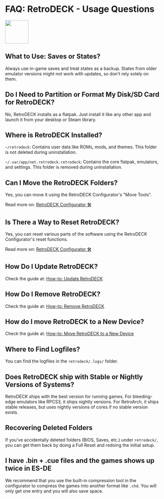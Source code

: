 # FAQ: RetroDECK - Usage Questions

<img src="../../wiki_icons/retrodeck/icon-rd.svg" width="75">

## What to Use: Saves or States?

Always use in-game saves and treat states as a backup. States from older emulator versions might not work with updates, so don't rely solely on them.

## Do I Need to Partition or Format My Disk/SD Card for RetroDECK?

No, RetroDECK installs as a flatpak. Just install it like any other app and launch it from your desktop or Steam library.

## Where is RetroDECK Installed?

`~/retrodeck`: Contains user data like ROMs, mods, and themes. This folder is not deleted during uninstallation.

`~/.var/app/net.retrodeck.retrodeck`: Contains the core flatpak, emulators, and settings. This folder is removed during uninstallation.

## Can I Move the RetroDECK Folders?

Yes, you can move it using the RetroDECK Configurator's "Move Tools".

Read more on: [RetroDECK Configurator 🛠️](../wiki_system_guides/configurator/configurator.md)

## Is There a Way to Reset RetroDECK?

Yes, you can reset various parts of the software using the RetroDECK Configurator's reset functions.

Read more on: [RetroDECK Configurator 🛠️](../wiki_system_guides/configurator/configurator.md)

## How Do I Update RetroDECK?

Check the guide at: [How-to: Update RetroDECK](../wiki_management/retrodeck-update.md)

## How Do I Remove RetroDECK?

Check the guide at: [How-to: Remove RetroDECK ](../wiki_management/retrodeck-remove.md)

## How do I move RetroDECK to a New Device?

Check the guide at: [How-to: Move RetroDECK to a New Device](../wiki_management/retrodeck-move.md)

## Where to Find Logfiles?

You can find the logfiles in the `retrodeck/.logs/` folder.

## Does RetroDECK ship with Stable or Nightly Versions of Systems?

RetroDECK ships with the best version for running games. For bleeding-edge emulators like RPCS3, it ships nightly versions. For RetroArch, it ships stable releases, but uses nightly versions of cores if no stable version exists.

## Recovering Deleted Folders

If you've accidentally deleted folders (BIOS, Saves, etc.) under `retrodeck/`, you can get them back by doing a Full Reset and redoing the initial setup.

## I have .bin + .cue files and the games shows up twice in ES-DE

We recommend that you use the built-in compression tool in the configurator to compress the games into another format like `.chd`. You will only get one entry and you will also save space.
